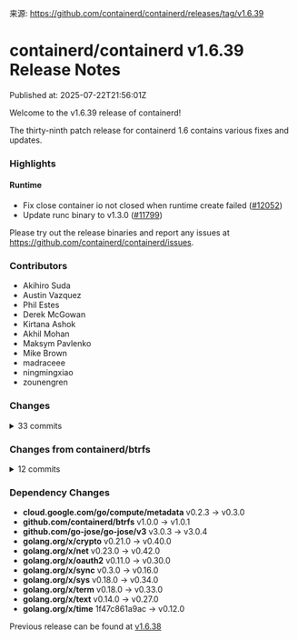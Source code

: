 来源: https://github.com/containerd/containerd/releases/tag/v1.6.39

# containerd/containerd v1.6.39 Release Notes

Published at: 2025-07-22T21:56:01Z

Welcome to the v1.6.39 release of containerd!

The thirty-ninth patch release for containerd 1.6 contains various fixes
and updates.

### Highlights

#### Runtime

* Fix close container io not closed when runtime create failed ([#12052](https://github.com/containerd/containerd/pull/12052))
* Update runc binary to v1.3.0 ([#11799](https://github.com/containerd/containerd/pull/11799))

Please try out the release binaries and report any issues at
https://github.com/containerd/containerd/issues.

### Contributors

* Akihiro Suda
* Austin Vazquez
* Phil Estes
* Derek McGowan
* Kirtana Ashok
* Akhil Mohan
* Maksym Pavlenko
* Mike Brown
* madraceee
* ningmingxiao
* zounengren

### Changes
<details><summary>33 commits</summary>
<p>

* Prepare release notes for v1.6.39 ([#12045](https://github.com/containerd/containerd/pull/12045))
  * [`22134cbfe`](https://github.com/containerd/containerd/commit/22134cbfea295649f9c43212c1fb14444cfe93ed) Prepare release notes for v1.6.39
* ci: bump Go 1.23.11, 1.24.5 ([#12118](https://github.com/containerd/containerd/pull/12118))
  * [`067a639f6`](https://github.com/containerd/containerd/commit/067a639f6076d3a655533edf470aa0534930eb0d) ci: bump Go 1.23.11, 1.24.5
* Backport windows test fixes ([#12122](https://github.com/containerd/containerd/pull/12122))
  * [`9cc952fb0`](https://github.com/containerd/containerd/commit/9cc952fb0b8e092b40c6187209dc9624377cb6cd) Fix intermittent test failures on Windows CIs
  * [`555a34af0`](https://github.com/containerd/containerd/commit/555a34af0511f64eafcc1141b5a0a0e996f2751e) Remove WS2025 from CIs due to regression
* ci: use fedora 39 archive ([#12125](https://github.com/containerd/containerd/pull/12125))
  * [`b58df07d6`](https://github.com/containerd/containerd/commit/b58df07d680e1872bd598b48c4b304c81d6697e4) ci: use fedora 39 archive
* go.mod: github.com/containerd/btrfs v1.0.1 ([#12105](https://github.com/containerd/containerd/pull/12105))
  * [`fa4b325e0`](https://github.com/containerd/containerd/commit/fa4b325e079be2b2b859f8dc8d6d1bab4ea14d29) go.mod: github.com/containerd/btrfs v1.0.1
* go.mod:  golang.org/x/* latest,  github.com/go-jose/go-jose/v3 v3.0.4 ([#12095](https://github.com/containerd/containerd/pull/12095))
  * [`2c9f5778f`](https://github.com/containerd/containerd/commit/2c9f5778f04dc51ffa26f9dc9fae2bdd8b9699c8) Fix lint failures
  * [`b2576bb82`](https://github.com/containerd/containerd/commit/b2576bb82454a36b0f3f65e906d1365f44003d61) go.mod: github.com/go-jose/go-jose/v3 v3.0.4
  * [`262e98e90`](https://github.com/containerd/containerd/commit/262e98e90504eca34a2420003d3eaaffd353cd46) go.mod: golang.org/x/* latest
* Fix close container io not closed when runtime create failed ([#12052](https://github.com/containerd/containerd/pull/12052))
  * [`22f669a7c`](https://github.com/containerd/containerd/commit/22f669a7c0bc30beaa7337a02646ec882d3f2174) bugfix:close container io when runtime create failed
* backport windows runner and golang toolchain updates ([#12005](https://github.com/containerd/containerd/pull/12005))
  * [`c165cc68b`](https://github.com/containerd/containerd/commit/c165cc68beec6ab59f037da8cfb37fe768e98848) ci: bump Go 1.24.4 in CI
  * [`ffacabc05`](https://github.com/containerd/containerd/commit/ffacabc054b3fc21eea11482aff2f56f732c0526) ci: bump golang [1.23.9, 1.24.3] in build and release
  * [`3ec9965e8`](https://github.com/containerd/containerd/commit/3ec9965e8e5669cdd10813d4f5dc71df46547fbf) use go1.23.8 as the default go version
  * [`e62a059a2`](https://github.com/containerd/containerd/commit/e62a059a2a0b2b63c60bac0130d4053eb1b4207a) update to go 1.24.2, 1.23.8
  * [`d430f3277`](https://github.com/containerd/containerd/commit/d430f3277ea945385d408e6b1ffde9ab7e8ac9f5) Enable CIs to run on WS2022 and WS2025
* Update runc binary to v1.3.0 ([#11799](https://github.com/containerd/containerd/pull/11799))
  * [`d00ccf523`](https://github.com/containerd/containerd/commit/d00ccf523dfee664e2ec158a19f88d731fdff237) Update runc binary to v1.3.0
* test: added runc v1 support in vagrant ([#11913](https://github.com/containerd/containerd/pull/11913))
  * [`9e49725bf`](https://github.com/containerd/containerd/commit/9e49725bf455606d0843360268acb549b0da7967) test: added runc v1 support in vagrant
* : Fix CI ([#11804](https://github.com/containerd/containerd/pull/11804))
  * [`57250c719`](https://github.com/containerd/containerd/commit/57250c7197b60b6a06d65f2c1a9b07b0b8605a83) Skip criu on Arms
  * [`9d350bbbd`](https://github.com/containerd/containerd/commit/9d350bbbdabb45ea248cd5266322965874290ed2) Address cgroup mountpoint does not exist
  * [`78cbefc95`](https://github.com/containerd/containerd/commit/78cbefc954ec04caa26e7e09b8d8de12960988a0) ci: update GitHub Actions release runner to ubuntu-24.04
* Update runc binary to v1.2.6 ([#11585](https://github.com/containerd/containerd/pull/11585))
  * [`2325157ed`](https://github.com/containerd/containerd/commit/2325157ed07ac38f8fe260063c1cd52d73a36a01) Update runc binary to v1.2.6
</p>
</details>

### Changes from containerd/btrfs
<details><summary>12 commits</summary>
<p>

* Fix `error: implicit declaration of function ‘memcpy’` ([containerd/btrfs#44](https://github.com/containerd/btrfs/pull/44))
  * [`3fb5c91`](https://github.com/containerd/btrfs/commit/3fb5c91f016ebdfc72a0c64e81889defdb1dd51d) CI: update (Go 1.23, etc.)
  * [`cab79ec`](https://github.com/containerd/btrfs/commit/cab79ec9ea7e1b910e9aef01afbf87efb57ee674) CI: enable jobs for release/1.0
  * [`12b3998`](https://github.com/containerd/btrfs/commit/12b3998bdd04e4c8b36d69faf5e65d8157be94c8) Fix `error: implicit declaration of function ‘memcpy’`
* Update GitHub actions CI workflow ([containerd/btrfs#38](https://github.com/containerd/btrfs/pull/38))
  * [`5d1f727`](https://github.com/containerd/btrfs/commit/5d1f7270e597460ff18660b50a5fbc96d81dd6d6) Update GitHub actions CI workflow
* Upgrade Go compiler from Go 1.16 to Go 1.19 ([containerd/btrfs#39](https://github.com/containerd/btrfs/pull/39))
  * [`d16e22b`](https://github.com/containerd/btrfs/commit/d16e22bc2cf48d71f14ee79d1c3a6d8c944dd759) Upgrade Go compiler from Go 1.16 to Go 1.19
* replace pkg/errors ([containerd/btrfs#35](https://github.com/containerd/btrfs/pull/35))
  * [`9933796`](https://github.com/containerd/btrfs/commit/9933796ae83cea9d4d9b239c76440c1ff14c4e7b) replace pkg/errors
* Branch rename for GH Actions ([containerd/btrfs#33](https://github.com/containerd/btrfs/pull/33))
  * [`1aff978`](https://github.com/containerd/btrfs/commit/1aff97820a2be844266702bb611b1767d4cfcc00) Branch rename for GH Actions
</p>
</details>

### Dependency Changes

* **cloud.google.com/go/compute/metadata**  v0.2.3 -> v0.3.0
* **github.com/containerd/btrfs**           v1.0.0 -> v1.0.1
* **github.com/go-jose/go-jose/v3**         v3.0.3 -> v3.0.4
* **golang.org/x/crypto**                   v0.21.0 -> v0.40.0
* **golang.org/x/net**                      v0.23.0 -> v0.42.0
* **golang.org/x/oauth2**                   v0.11.0 -> v0.30.0
* **golang.org/x/sync**                     v0.3.0 -> v0.16.0
* **golang.org/x/sys**                      v0.18.0 -> v0.34.0
* **golang.org/x/term**                     v0.18.0 -> v0.33.0
* **golang.org/x/text**                     v0.14.0 -> v0.27.0
* **golang.org/x/time**                     1f47c861a9ac -> v0.12.0

Previous release can be found at [v1.6.38](https://github.com/containerd/containerd/releases/tag/v1.6.38)
